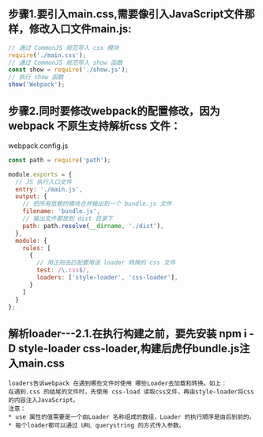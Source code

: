 ## 步骤1.要引入main.css,需要像引入JavaScript文件那样，修改入口文件main.js:
```js
// 通过 CommonJS 规范导入 css 模块
require('./main.css');
// 通过 CommonJS 规范导入 show 函数
const show = require('./show.js');
// 执行 show 函数
show('Webpack');
```
## 步骤2.同时要修改webpack的配置修改，因为webpack 不原生支持解析css 文件：
webpack.config.js
```js
const path = require('path');

module.exports = {
  // JS 执行入口文件
  entry: './main.js',
  output: {
    // 把所有依赖的模块合并输出到一个 bundle.js 文件
    filename: 'bundle.js',
    // 输出文件都放到 dist 目录下
    path: path.resolve(__dirname, './dist'),
  },
  module: {
    rules: [
      {
        // 用正则去匹配要用该 loader 转换的 css 文件
        test: /\.css$/,
        loaders: ['style-loader', 'css-loader'],
      }
    ]
  }
};
```
## 解析loader---2.1.在执行构建之前，要先安装 npm i -D style-loader css-loader,构建后虎仔bundle.js注入main.css
```
loaders告诉webpack 在遇到哪些文件时使用 哪些Loader去加载和转换。如上：
在遇到.css 的结尾的文件时，先使用 css-load 读取css文件，再由style-loader将css的内容注入JavaScript。
注意：
* use 属性的值需要是一个由Loader 名称组成的数组，Loader 的执行顺序是由后到前的。
* 每个loader都可以通过 URL querystring 的方式传入参数。
```




